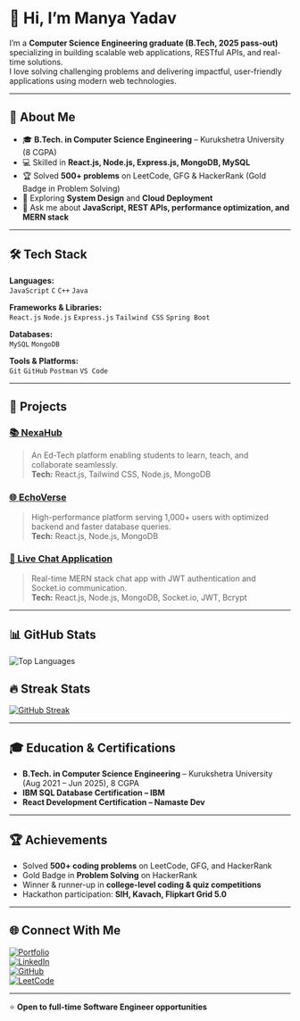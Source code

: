 # 👋 Hi, I’m Manya Yadav

I’m a **Computer Science Engineering graduate (B.Tech, 2025 pass-out)** specializing in building scalable web applications, RESTful APIs, and real-time solutions.  
I love solving challenging problems and delivering impactful, user-friendly applications using modern web technologies.  

---

## 🚀 About Me
- 🎓 **B.Tech. in Computer Science Engineering** – Kurukshetra University (8 CGPA)  
- 💻 Skilled in **React.js, Node.js, Express.js, MongoDB, MySQL**  
- 🏆 Solved **500+ problems** on LeetCode, GFG & HackerRank (Gold Badge in Problem Solving)  
- 🌱 Exploring **System Design** and **Cloud Deployment**  
- 💬 Ask me about **JavaScript, REST APIs, performance optimization, and MERN stack**  
 

---

## 🛠 Tech Stack

**Languages:**  
`JavaScript` `C` `C++` `Java`

**Frameworks & Libraries:**  
`React.js` `Node.js` `Express.js` `Tailwind CSS` `Spring Boot`

**Databases:**  
`MySQL` `MongoDB`

**Tools & Platforms:**  
`Git` `GitHub` `Postman` `VS Code`

---

## 📌 Projects

### [📚 NexaHub](https://github.com/manya3219/mern-blog)
> An Ed-Tech platform enabling students to learn, teach, and collaborate seamlessly.  
**Tech:** React.js, Tailwind CSS, Node.js, MongoDB

### [🌐 EchoVerse](https://github.com/manya3219/MyDev_FIleSharing)
> High-performance platform serving 1,000+ users with optimized backend and faster database queries.  
**Tech:** React.js, Node.js, MongoDB

### [💬 Live Chat Application](https://github.com/manya3219/Live-chat-Application)
> Real-time MERN stack chat app with JWT authentication and Socket.io communication.  
**Tech:** React.js, Node.js, MongoDB, Socket.io, JWT, Bcrypt

---

## 📊 GitHub Stats

 
![Top Languages](https://github-readme-stats.vercel.app/api/top-langs/?username=manya3219&layout=compact&theme=tokyonight)
## 🔥 Streak Stats
[![GitHub Streak](https://streak-stats.demolab.com?user=YOUR_USERNAME&theme=radical&border_radius=10)](https://git.io/streak-stats)


---

## 🎓 Education & Certifications
- **B.Tech. in Computer Science Engineering** – Kurukshetra University (Aug 2021 – Jun 2025), 8 CGPA  
- **IBM SQL Database Certification – IBM**  
- **React Development Certification – Namaste Dev**  

---

## 🏆 Achievements
- Solved **500+ coding problems** on LeetCode, GFG, and HackerRank  
- Gold Badge in **Problem Solving** on HackerRank  
- Winner & runner-up in **college-level coding & quiz competitions**  
- Hackathon participation: **SIH, Kavach, Flipkart Grid 5.0**  

---

## 🌐 Connect With Me
[![Portfolio](https://img.shields.io/badge/Portfolio-000?style=for-the-badge&logo=About.me&logoColor=white)](https://manya3219.github.io/Manya_Portfolio/)  
[![LinkedIn](https://img.shields.io/badge/LinkedIn-0077B5?style=for-the-badge&logo=linkedin&logoColor=white)](https://www.linkedin.com/in/manya-yadav01/)  
[![GitHub](https://img.shields.io/badge/GitHub-181717?style=for-the-badge&logo=github&logoColor=white)](https://github.com/manya3219)  
[![LeetCode](https://img.shields.io/badge/LeetCode-FFA116?style=for-the-badge&logo=leetcode&logoColor=black)](https://leetcode.com/u/manya_3219/)

---

⭐ **Open to full-time Software Engineer opportunities**
